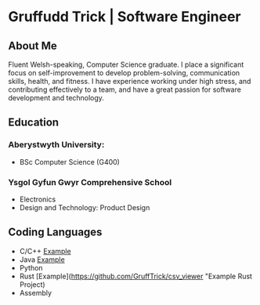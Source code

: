 # Gruffudd Trick | Software Engineer

## About Me
Fluent Welsh-speaking, Computer Science graduate.  I place a significant focus on self-improvement to develop problem-solving, communication skills, health, and fitness.  I have experience working under high stress, and contributing effectively to a team, and have a great passion for software development and technology.

## Education
### Aberystwyth University:
- BSc Computer Science (G400)
### Ysgol Gyfun Gwyr Comprehensive School
- Electronics
- Design and Technology: Product Design

## Coding Languages
- C/C++ [Example](https://github.com/GruffTrick/Sheep-Behaviour-Analyser "Example C Project")
- Java [Example](https://github.com/GruffTrick/Sudoku-Solver "Example Java Project")
- Python
- Rust [Example](https://github.com/GruffTrick/csv_viewer "Example Rust Project)
- Assembly
